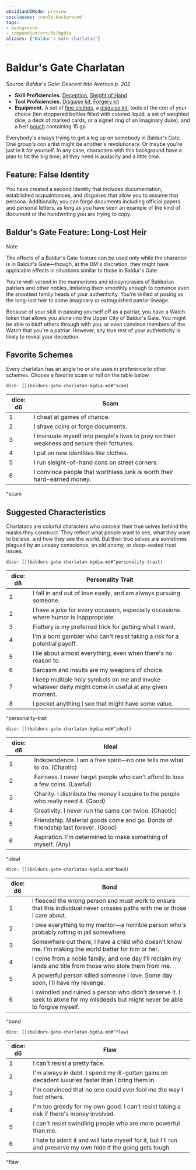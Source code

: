 ```yaml
---
obsidianUIMode: preview
cssclasses: json5e-background
tags:
- background
- compendium/src/5e/bgdia
aliases: ["Baldur's Gate Charlatan"]
---
```

# Baldur's Gate Charlatan
*Source: Baldur's Gate: Descent Into Avernus p. 202*  

- **Skill Proficiencies.** [Deception](/Systems/5e/rules/skills.md#Deception), [Sleight of Hand](/Systems/5e/rules/skills.md#Sleight%20of%20Hand)  
- **Tool Proficiencies.** [Disguise kit](/Systems/5e/items/disguise-kit.md), [Forgery kit](/Systems/5e/items/forgery-kit.md)  
- **Equipment.** A set of [fine clothes](/Systems/5e/items/fine-clothes.md), a [disguise kit](/Systems/5e/items/disguise-kit.md), tools of the con of your choice (ten stoppered bottles filled with colored liquid, a set of weighted dice, a deck of marked cards, or a signet ring of an imaginary duke), and a belt [pouch](/Systems/5e/items/pouch.md) containing 15 gp  

Everybody's always trying to get a leg up on somebody in Baldur's Gate. One group's con artist might be another's revolutionary. Or maybe you're just in it for yourself. In any case, characters with this background have a plan to hit the big time; all they need is audacity and a little time.

## Feature: False Identity

You have created a second identity that includes documentation, established acquaintances, and disguises that allow you to assume that persona. Additionally, you can forge documents including official papers and personal letters, as long as you have seen an example of the kind of document or the handwriting you are trying to copy.

## Baldur's Gate Feature: Long-Lost Heir

> [!note]
> The effects of a Baldur's Gate feature can be used only while the character is in Baldur's Gate—though, at the DM's discretion, they might have applicable effects in situations similar to those in Baldur's Gate.

You're well-versed in the mannerisms and idiosyncrasies of Baldurian patriars and other nobles, imitating them smoothly enough to convince even the snootiest family heads of your authenticity. You're skilled at posing as the long-lost heir to some imaginary or extinguished patriar lineage.

Because of your skill in passing yourself off as a patriar, you have a Watch token that allows you alone into the Upper City of Baldur's Gate. You might be able to bluff others through with you, or even convince members of the Watch that you're a patriar. However, any true test of your authenticity is likely to reveal your deception.

## Favorite Schemes

Every charlatan has an angle he or she uses in preference to other schemes. Choose a favorite scam or roll on the table below.

`dice: [](baldurs-gate-charlatan-bgdia.md#^scam)`

| dice: d6 | Scam |
|----------|------|
| 1 | I cheat at games of chance. |
| 2 | I shave coins or forge documents. |
| 3 | I insinuate myself into people's lives to prey on their weakness and secure their fortunes. |
| 4 | I put on new identities like clothes. |
| 5 | I run sleight-of-hand cons on street corners. |
| 6 | I convince people that worthless junk is worth their hard-earned money. |
^scam

## Suggested Characteristics

Charlatans are colorful characters who conceal their true selves behind the masks they construct. They reflect what people want to see, what they want to believe, and how they see the world. But their true selves are sometimes plagued by an uneasy conscience, an old enemy, or deep-seated trust issues.

`dice: [](baldurs-gate-charlatan-bgdia.md#^personality-trait)`

| dice: d8 | Personality Trait |
|----------|-------------------|
| 1 | I fall in and out of love easily, and am always pursuing someone. |
| 2 | I have a joke for every occasion, especially occasions where humor is inappropriate. |
| 3 | Flattery is my preferred trick for getting what I want. |
| 4 | I'm a born gambler who can't resist taking a risk for a potential payoff. |
| 5 | I lie about almost everything, even when there's no reason to. |
| 6 | Sarcasm and insults are my weapons of choice. |
| 7 | I keep multiple holy symbols on me and invoke whatever deity might come in useful at any given moment. |
| 8 | I pocket anything I see that might have some value. |
^personality-trait

`dice: [](baldurs-gate-charlatan-bgdia.md#^ideal)`

| dice: d6 | Ideal |
|----------|-------|
| 1 | Independence. I am a free spirit—no one tells me what to do. (Chaotic) |
| 2 | Fairness. I never target people who can't afford to lose a few coins. (Lawful) |
| 3 | Charity. I distribute the money I acquire to the people who really need it. (Good) |
| 4 | Creativity. I never run the same con twice. (Chaotic) |
| 5 | Friendship. Material goods come and go. Bonds of friendship last forever. (Good) |
| 6 | Aspiration. I'm determined to make something of myself. (Any) |
^ideal

`dice: [](baldurs-gate-charlatan-bgdia.md#^bond)`

| dice: d6 | Bond |
|----------|------|
| 1 | I fleeced the wrong person and must work to ensure that this individual never crosses paths with me or those I care about. |
| 2 | I owe everything to my mentor—a horrible person who's probably rotting in jail somewhere. |
| 3 | Somewhere out there, I have a child who doesn't know me. I'm making the world better for him or her. |
| 4 | I come from a noble family, and one day I'll reclaim my lands and title from those who stole them from me. |
| 5 | A powerful person killed someone I love. Some day soon, I'll have my revenge. |
| 6 | I swindled and ruined a person who didn't deserve it. I seek to atone for my misdeeds but might never be able to forgive myself. |
^bond

`dice: [](baldurs-gate-charlatan-bgdia.md#^flaw)`

| dice: d6 | Flaw |
|----------|------|
| 1 | I can't resist a pretty face. |
| 2 | I'm always in debt. I spend my ill-gotten gains on decadent luxuries faster than I bring them in. |
| 3 | I'm convinced that no one could ever fool me the way I fool others. |
| 4 | I'm too greedy for my own good. I can't resist taking a risk if there's money involved. |
| 5 | I can't resist swindling people who are more powerful than me. |
| 6 | I hate to admit it and will hate myself for it, but I'll run and preserve my own hide if the going gets tough. |
^flaw